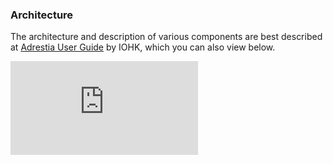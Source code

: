 ### Architecture

The architecture and description of various components are best described at [Adrestia User Guide](https://input-output-hk.github.io/adrestia/docs/architecture/) by IOHK, which you can also view below.

<div>
<iframe src="https://input-output-hk.github.io/adrestia/docs/architecture/" frameborder="0" class="adrestia-arch"></iframe></div>
